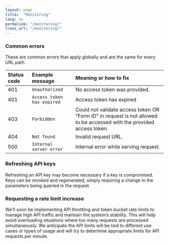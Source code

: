 ```yaml
---
layout: page
title:  "Monitoring"
lang: en
permalink: "/monitoring/"
trans_url: "/monitoring/"
---
```


### Common errors

These are common errors that apply globally and are the same for every URL path.

| Status code              | Example message | Meaning or how to fix |
| :---------------- | :------ | :---- |
| 401       |   <code>Unauthorized</code>   | No access token was provided. |
| 401         |   <code>Access token has expired</code>   | Access token has expired |
| 403   |  <code>Forbidden</code>   | Could not validate access token OR "Form ID" in request is not allowed to be accessed with the provided access token. |
| 404 |  <code>Not found</code>   | Invalid request URL. |
| 500 |  <code>Internal server error</code>   | Internal error while serving request. |


### Refreshing API keys

Refreshing an API key may become necessary if a key is compromised. Keys can be revoked and regenerated, simply requiring a change in the parameters being queried in the request.

### Requesting a rate limit increase

We’ll soon be implementing API throttling and token bucket rate limits to manage high API traffic and maintain the system’s stability. This will help avoid overloading situations where too many requests are processed simultaneously. We anticipate the API limits will be tied to different use cases or types of usage and will try to determine appropriate limits for API requests per minute.

